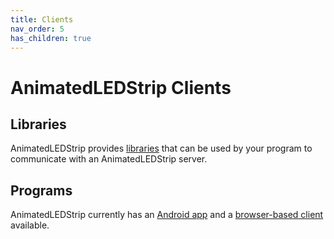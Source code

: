 ```yaml
---
title: Clients
nav_order: 5
has_children: true
---
```


# AnimatedLEDStrip Clients

## Libraries

AnimatedLEDStrip provides [libraries](clients/libraries) that can be used by your program to communicate with an AnimatedLEDStrip server.

## Programs

AnimatedLEDStrip currently has an [Android app](clients/android-client) and a [browser-based client](clients/browser-client) available.
